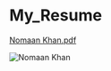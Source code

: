 # My_Resume
[Nomaan Khan.pdf](https://github.com/user-attachments/files/16125684/Nomaan.Khan.pdf)

![Nomaan Khan](https://github.com/nomaan13/My_Resume/assets/102896656/e6781111-23e1-4c0e-a656-9f74aa44fb8a)


